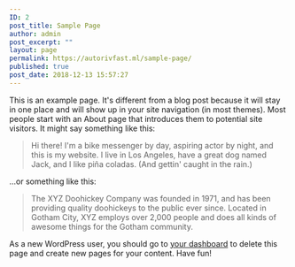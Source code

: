 ```yaml
---
ID: 2
post_title: Sample Page
author: admin
post_excerpt: ""
layout: page
permalink: https://autorivfast.ml/sample-page/
published: true
post_date: 2018-12-13 15:57:27
---
```

This is an example page. It's different from a blog post because it will stay in one place and will show up in your site navigation (in most themes). Most people start with an About page that introduces them to potential site visitors. It might say something like this:

<blockquote>Hi there! I'm a bike messenger by day, aspiring actor by night, and this is my website. I live in Los Angeles, have a great dog named Jack, and I like pi&#241;a coladas. (And gettin' caught in the rain.)</blockquote>

...or something like this:

<blockquote>The XYZ Doohickey Company was founded in 1971, and has been providing quality doohickeys to the public ever since. Located in Gotham City, XYZ employs over 2,000 people and does all kinds of awesome things for the Gotham community.</blockquote>

As a new WordPress user, you should go to <a href="http://192.168.100.5/wordpress/autorivservice/wp-admin/">your dashboard</a> to delete this page and create new pages for your content. Have fun!